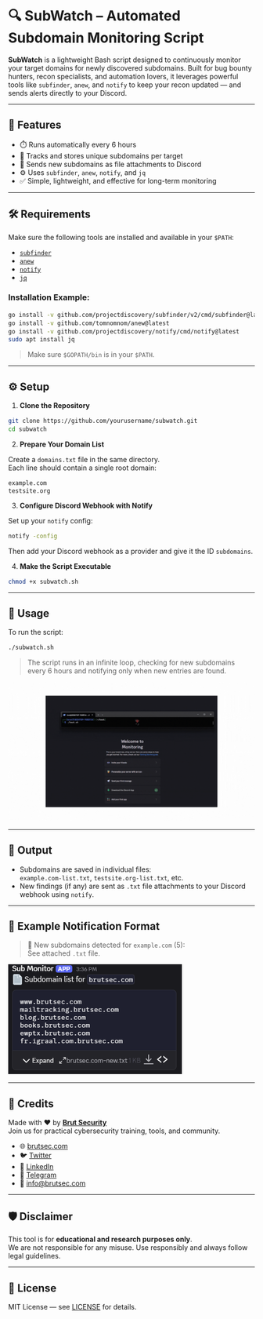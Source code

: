 
# 🔍 SubWatch – Automated Subdomain Monitoring Script

**SubWatch** is a lightweight Bash script designed to continuously monitor your target domains for newly discovered subdomains. Built for bug bounty hunters, recon specialists, and automation lovers, it leverages powerful tools like `subfinder`, `anew`, and `notify` to keep your recon updated — and sends alerts directly to your Discord.

---

## 📌 Features

- ⏱️ Runs automatically every 6 hours
- 🧠 Tracks and stores unique subdomains per target
- 📨 Sends new subdomains as file attachments to Discord
- ⚙️ Uses `subfinder`, `anew`, `notify`, and `jq`
- ✅ Simple, lightweight, and effective for long-term monitoring

---

## 🛠 Requirements

Make sure the following tools are installed and available in your `$PATH`:

- [`subfinder`](https://github.com/projectdiscovery/subfinder)
- [`anew`](https://github.com/tomnomnom/anew)
- [`notify`](https://github.com/projectdiscovery/notify)
- [`jq`](https://stedolan.github.io/jq/)

### Installation Example:

```bash
go install -v github.com/projectdiscovery/subfinder/v2/cmd/subfinder@latest
go install -v github.com/tomnomnom/anew@latest
go install -v github.com/projectdiscovery/notify/cmd/notify@latest
sudo apt install jq
```

> Make sure `$GOPATH/bin` is in your `$PATH`.

---

## ⚙️ Setup

1. **Clone the Repository**

```bash
git clone https://github.com/yourusername/subwatch.git
cd subwatch
```

2. **Prepare Your Domain List**

Create a `domains.txt` file in the same directory.  
Each line should contain a single root domain:

```
example.com
testsite.org
```

3. **Configure Discord Webhook with Notify**

Set up your `notify` config:

```bash
notify -config
```

Then add your Discord webhook as a provider and give it the ID `subdomains`.

4. **Make the Script Executable**

```bash
chmod +x subwatch.sh
```

---

## 🚀 Usage

To run the script:

```bash
./subwatch.sh
```

> The script runs in an infinite loop, checking for new subdomains every 6 hours and notifying only when new entries are found.

![Watch the video](poc.gif)

---

## 📂 Output

- Subdomains are saved in individual files:  
  `example.com-list.txt`, `testsite.org-list.txt`, etc.
- New findings (if any) are sent as `.txt` file attachments to your Discord webhook using `notify`.

---

## 🧠 Example Notification Format

> 🚨 New subdomains detected for `example.com` (5):  
> See attached `.txt` file.

![Watch the video](poc.png)

---

## 📣 Credits

Made with ❤️ by [**Brut Security**](https://brutsec.com)  
Join us for practical cybersecurity training, tools, and community.

- 🌐 [brutsec.com](https://brutsec.com)  
- 🐦 [Twitter](https://x.com/brutsecurity)  
- 💼 [LinkedIn](https://www.linkedin.com/company/brutsec/)  
- 📱 [Telegram](https://t.me/BrutSecurity)  
- 📧 info@brutsec.com

---

## 🛡️ Disclaimer

This tool is for **educational and research purposes only**.  
We are not responsible for any misuse. Use responsibly and always follow legal guidelines.

---

## 📄 License

MIT License — see [LICENSE](LICENSE) for details.  
